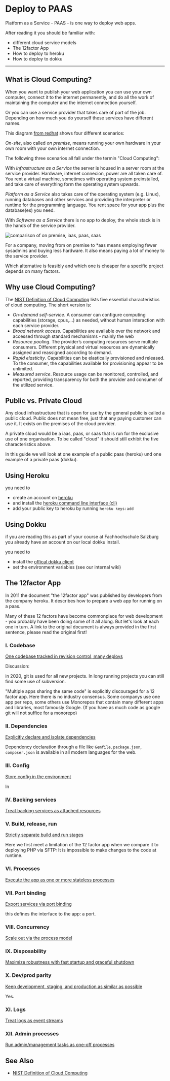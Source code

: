 # Deploy to PAAS

Platform as a Service - PAAS - is one
way to deploy web apps.

After reading it you should be familiar with:

- different cloud service models
- The 12factor App
- How to deploy to heroku
- How to deploy to dokku

---

## What is Cloud Computing?

When you want to publish your web application you can use your own
computer, connect it to the internet permanently, and do all the work
of maintaining the computer and the internet connection yourself.

Or you can use a service provider that takes care of part of the job.
Depending on how much you do yourself these services have different names.

This diagram [from redhat](https://www.redhat.com/en/topics/cloud-computing/what-is-paas) shows four different scenarios:

_On-site_, also called _on premise_, means running your own hardware in your own room
with your own internet connection.

The following three scenarios all fall under the termin "Cloud Computing":

With _Infrastructure as a Service_ the server is housed in a server room at the service
provider. Hardware, internet connecion, power are all taken care of. You rent a virtual
machine, sometimes with operating system preinstalled, and take care of everything form
the operating system upwards.

_Platform as a Service_ also takes care of the operating system (e.g. Linux),
running databases and other services and providing the interpreter or runtime for
the programming language. You rent space for your app plus the database(es) you need.

With _Software as a Service_ there is no app to deploy, the whole stack is in
the hands of the service provider.

![comparison of on premise, iaas, paas, saas](iaas-paas-saas.png)

For a company, moving from on premise to \*aas means employing
fewer sysadmins and buying less hardware. It also means
paying a lot of money to the service provider.

Which alternative is feasibly and which one is cheaper for a
specific project depends on many factors.

## Why use Cloud Computing?

The [NIST Definition of Cloud Computing](https://csrc.nist.gov/publications/detail/sp/800-145/final)
lists five essential characteristics of cloud computing. The short version is:

- _On-demand self-service_. A consumer can configure computing capabilities (storage, cpus,...) as needed, without human interaction with each service provider.
- _Broad network access_. Capabilities are available over the network and accessed through standard mechanisms - mainly the web
- _Resource pooling_. The provider’s computing resources serve multiple consumers. Different physical and virtual resources are dynamically assigned and reassigned according to demand.
- _Rapid elasticity_. Capabilities can be elastically provisioned and released. To the consumer, the capabilities available for provisioning appear to be unlimited.
- _Measured service_. Resource usage can be monitored, controlled, and reported, providing transparency for both the provider and consumer of the utilized service.

## Public vs. Private Cloud

Any cloud infrastructure that is open for use by the general public is called a public cloud.
Public does not mean free, just that any paying customer can use it.
It exists on the premises of the cloud provider.

A private cloud would be a iaas, paas, or saas that is run for the
exclusive use of one organisation. To be called "cloud" it should
still exhibit the five characteristics above.

In this guide we will look at one example of a public paas (heroku)
und one example of a private paas (dokku).

## Using Heroku

you need to

- create an account on [heroku](http://heroku.com)
- and install the [heroku command line interface (cli)](https://devcenter.heroku.com/articles/heroku-cli)
- add your public key to heroku by running `heroku keys:add`

## Using Dokku

if you are reading this as part of your course at Fachhochschule Salzburg
you already have an account on our local dokku install.

you need to

- install the [offical dokku client](http://dokku.viewdocs.io/dokku/deployment/remote-commands/#official-client)
- set the environment variables (see our internal wiki)

## The 12factor App

In 2011 the document "the 12factor app" was published by developers from
the company heroku. It describes how to prepare a web app
for running on a paas.

Many of these 12 factors have become commonplace for web development -
you probably have been doing some of it all along. But let's look
at each one in turn. A link to the original document is
always provided in the first sentence, please read the original first!

### I. Codebase

[One codebase tracked in revision control, many deploys](https://12factor.net/codebase)

Discussion:

in 2020, git is used for all new projects. In long running projects
you can still find some use of subversion.

"Multiple apps sharing the same code"
is explicitly discouraged for a 12 factor app. Here there is no industry consensus.
Some companys use one app per repo, some others use Monorepos that contain many
different apps and libraries, most famously Google. (If you have as much code
as google git will not suffice for a monorepo)

### II. Dependencies

[Explicitly declare and isolate dependencies](https://12factor.net/dependencies)

Dependency declaration through a file like `Gemfile`, `package.json`, `composer.json`
is available in all modern languages for the web.

### III. Config

[Store config in the environment](https://12factor.net/config)

In

### IV. Backing services

[Treat backing services as attached resources](https://12factor.net/backing-services)

### V. Build, release, run

[Strictly separate build and run stages](https://12factor.net/build-release-run)

Here we first meet a limitation of the 12 factor app when
we compare it to deploying PHP via SFTP:
It is impossible to make changes to the code at runtime.

### VI. Processes

[Execute the app as one or more stateless processes](https://12factor.net/processes)

### VII. Port binding

[Export services via port binding](https://12factor.net/port-binding)

this defines the interface to the app: a port.

### VIII. Concurrency

[Scale out via the process model](https://12factor.net/concurrency)

### IX. Disposability

[Maximize robustness with fast startup and graceful shutdown](https://12factor.net/disposability)

### X. Dev/prod parity

[Keep development, staging, and production as similar as possible](https://12factor.net/dev-prod-parity)

Yes.

### XI. Logs

[Treat logs as event streams](https://12factor.net/logs)

### XII. Admin processes

[Run admin/management tasks as one-off processes](https://12factor.net/admin-processes)

## See Also

- [NIST Definition of Cloud Computing](https://csrc.nist.gov/publications/detail/sp/800-145/final)
